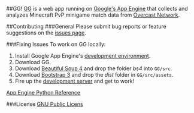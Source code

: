 ##GG!
[GG](http://ocn-gg.appspot.com) is a web app running on [Google's App Engine](https://developers.google.com/appengine/) that collects and analyzes Minecraft PvP minigame match data from [Overcast Network](http://www.oc.tc).

##Contributing
###General
Please submit bug reports or feature suggestions on the [issues page](https://github.com/bcbwilla/gg/issues?state=open).


###Fixing Issues
To work on GG locally:

1. Install Google App Engine's [development environment](https://developers.google.com/appengine/docs/python/gettingstartedpython27/devenvironment).
2. Download GG.
3. Download [Beautiful Soup 4](http://www.crummy.com/software/BeautifulSoup/) and drop the folder *bs4* into `GG/src`.
4. Download [Bootstrap 3](http://getbootstrap.com/) and drop the *dist* folder in `GG/src/assets`.
5. Fire up the [development server](https://developers.google.com/appengine/docs/python/tools/devserver) and get to work!

[App Engine Python Reference](https://developers.google.com/appengine/docs/python/gettingstartedpython27/introduction)

###License
[GNU Public Licens](http://www.gnu.org/copyleft/gpl.html)
